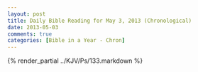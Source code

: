 ```yaml
---
layout: post
title: Daily Bible Reading for May 3, 2013 (Chronological)
date: 2013-05-03
comments: true
categories: [Bible in a Year - Chron]
---
```

{% render_partial ../KJV/Ps/133.markdown %}
